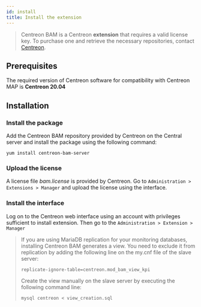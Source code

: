 ```yaml
---
id: install
title: Install the extension
---
```


> Centreon BAM is a Centreon **extension** that requires a valid license key. To
> purchase one and retrieve the necessary repositories, contact
> [Centreon](mailto:sales@centreon.com).

## Prerequisites

The required version of Centreon software for compatibility with Centreon MAP is
**Centreon 20.04**

## Installation

### Install the package

Add the Centreon BAM repository provided by Centreon on the Central server and
install the package using the following command:

    yum install centreon-bam-server

### Upload the license

A license file *bam.license* is provided by Centreon. Go to `Administration >
Extensions > Manager` and upload the license using the interface.

### Install the interface

Log on to the Centreon web interface using an account with privileges sufficient
to install extension. Then go to the `Administration > Extension > Manager`

> If you are using MariaDB replication for your monitoring databases, installing
> Centreon BAM generates a view. You need to exclude it from replication by
> adding the following line on the my.cnf file of the slave server:
>
>     replicate-ignore-table=centreon.mod_bam_view_kpi
> Create the view manually on the slave server by executing the following
> command line:
>
>     mysql centreon < view_creation.sql